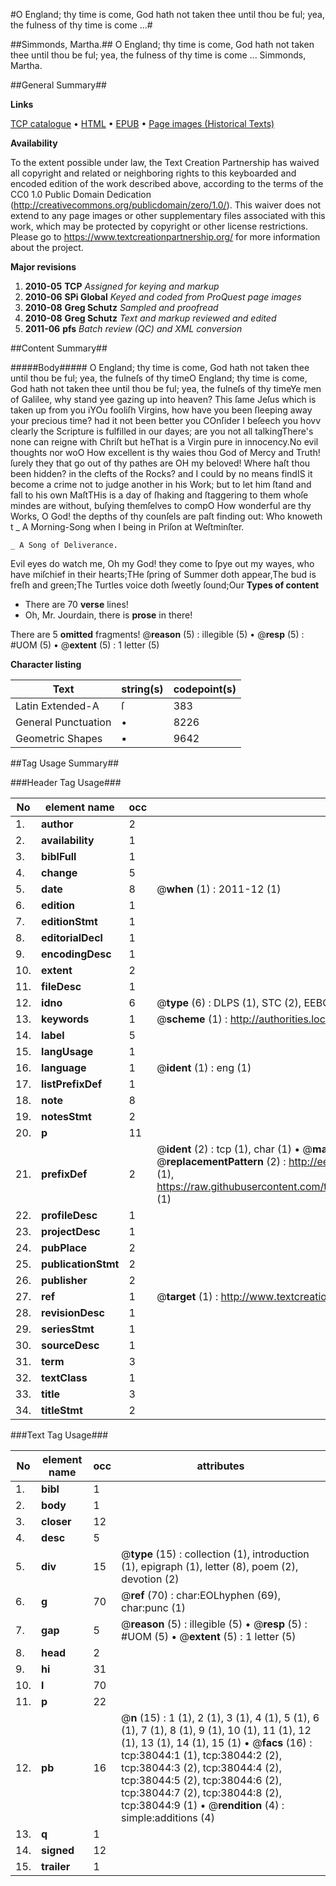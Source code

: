 #O England; thy time is come, God hath not taken thee until thou be ful; yea, the fulness of thy time is come  ...#

##Simmonds, Martha.##
O England; thy time is come, God hath not taken thee until thou be ful; yea, the fulness of thy time is come  ...
Simmonds, Martha.

##General Summary##

**Links**

[TCP catalogue](http://www.ota.ox.ac.uk/tcp/)  • 
[HTML](http://tei.it.ox.ac.uk/tcp/Texts-HTML/free/A60/A60238.html)  • 
[EPUB](http://tei.it.ox.ac.uk/tcp/Texts-EPUB/free/A60/A60238.epub) • 
[Page images (Historical Texts)](https://historicaltexts.jisc.ac.uk/eebo-99833567e)

**Availability**

To the extent possible under law, the Text Creation Partnership has waived all copyright and related or neighboring rights to this keyboarded and encoded edition of the work described above, according to the terms of the CC0 1.0 Public Domain Dedication (http://creativecommons.org/publicdomain/zero/1.0/). This waiver does not extend to any page images or other supplementary files associated with this work, which may be protected by copyright or other license restrictions. Please go to https://www.textcreationpartnership.org/ for more information about the project.

**Major revisions**

1. __2010-05__ __TCP__ *Assigned for keying and markup*
1. __2010-06__ __SPi Global__ *Keyed and coded from ProQuest page images*
1. __2010-08__ __Greg Schutz__ *Sampled and proofread*
1. __2010-08__ __Greg Schutz__ *Text and markup reviewed and edited*
1. __2011-06__ __pfs__ *Batch review (QC) and XML conversion*

##Content Summary##

#####Body#####
O England; thy time is come, God hath not taken thee until thou be ful; yea, the fulneſs of thy timeO England; thy time is come, God hath not taken thee until thou be ful; yea, the fulneſs of thy timeYe men of Galilee, why stand yee gazing up into heaven? This ſame Jeſus which is taken up from you iYOu fooliſh Virgins, how have you been ſleeping away your precious time? had it not been better you COnſider I beſeech you hovv clearly the Scripture is fulfilled in our dayes; are you not all talkingThere's none can reigne with Chriſt but heThat is a Virgin pure in innocency.No evil thoughts nor woO How excellent is thy waies thou God of Mercy and Truth! ſurely they that go out of thy pathes are OH my beloved! Where haſt thou been hidden? in the clefts of the Rocks? and I could by no means findIS it become a crime not to judge another in his Work; but to let him ſtand and fall to his own MaſtTHis is a day of ſhaking and ſtaggering to them whoſe mindes are without, buſying themſelves to compO How wonderful are thy Works, O God! the depths of thy counſels are paſt finding out: Who knoweth t
    _ A Morning-Song when I being in Priſon at Weſtminſter.

    _ A Song of Deliverance.
Evil eyes do watch me, Oh my God! they come to ſpye out my wayes, who have miſchief in their hearts;THe ſpring of Summer doth appear,The bud is freſh and green;The Turtles voice doth ſweetly ſound;Our
**Types of content**

  * There are 70 **verse** lines!
  * Oh, Mr. Jourdain, there is **prose** in there!

There are 5 **omitted** fragments! 
 @__reason__ (5) : illegible (5)  •  @__resp__ (5) : #UOM (5)  •  @__extent__ (5) : 1 letter (5)

**Character listing**


|Text|string(s)|codepoint(s)|
|---|---|---|
|Latin Extended-A|ſ|383|
|General Punctuation|•|8226|
|Geometric Shapes|▪|9642|

##Tag Usage Summary##

###Header Tag Usage###

|No|element name|occ|attributes|
|---|---|---|---|
|1.|__author__|2||
|2.|__availability__|1||
|3.|__biblFull__|1||
|4.|__change__|5||
|5.|__date__|8| @__when__ (1) : 2011-12 (1)|
|6.|__edition__|1||
|7.|__editionStmt__|1||
|8.|__editorialDecl__|1||
|9.|__encodingDesc__|1||
|10.|__extent__|2||
|11.|__fileDesc__|1||
|12.|__idno__|6| @__type__ (6) : DLPS (1), STC (2), EEBO-CITATION (1), PROQUEST (1), VID (1)|
|13.|__keywords__|1| @__scheme__ (1) : http://authorities.loc.gov/ (1)|
|14.|__label__|5||
|15.|__langUsage__|1||
|16.|__language__|1| @__ident__ (1) : eng (1)|
|17.|__listPrefixDef__|1||
|18.|__note__|8||
|19.|__notesStmt__|2||
|20.|__p__|11||
|21.|__prefixDef__|2| @__ident__ (2) : tcp (1), char (1)  •  @__matchPattern__ (2) : ([0-9\-]+):([0-9IVX]+) (1), (.+) (1)  •  @__replacementPattern__ (2) : http://eebo.chadwyck.com/downloadtiff?vid=$1&page=$2 (1), https://raw.githubusercontent.com/textcreationpartnership/Texts/master/tcpchars.xml#$1 (1)|
|22.|__profileDesc__|1||
|23.|__projectDesc__|1||
|24.|__pubPlace__|2||
|25.|__publicationStmt__|2||
|26.|__publisher__|2||
|27.|__ref__|1| @__target__ (1) : http://www.textcreationpartnership.org/docs/. (1)|
|28.|__revisionDesc__|1||
|29.|__seriesStmt__|1||
|30.|__sourceDesc__|1||
|31.|__term__|3||
|32.|__textClass__|1||
|33.|__title__|3||
|34.|__titleStmt__|2||


###Text Tag Usage###

|No|element name|occ|attributes|
|---|---|---|---|
|1.|__bibl__|1||
|2.|__body__|1||
|3.|__closer__|12||
|4.|__desc__|5||
|5.|__div__|15| @__type__ (15) : collection (1), introduction (1), epigraph (1), letter (8), poem (2), devotion (2)|
|6.|__g__|70| @__ref__ (70) : char:EOLhyphen (69), char:punc (1)|
|7.|__gap__|5| @__reason__ (5) : illegible (5)  •  @__resp__ (5) : #UOM (5)  •  @__extent__ (5) : 1 letter (5)|
|8.|__head__|2||
|9.|__hi__|31||
|10.|__l__|70||
|11.|__p__|22||
|12.|__pb__|16| @__n__ (15) : 1 (1), 2 (1), 3 (1), 4 (1), 5 (1), 6 (1), 7 (1), 8 (1), 9 (1), 10 (1), 11 (1), 12 (1), 13 (1), 14 (1), 15 (1)  •  @__facs__ (16) : tcp:38044:1 (1), tcp:38044:2 (2), tcp:38044:3 (2), tcp:38044:4 (2), tcp:38044:5 (2), tcp:38044:6 (2), tcp:38044:7 (2), tcp:38044:8 (2), tcp:38044:9 (1)  •  @__rendition__ (4) : simple:additions (4)|
|13.|__q__|1||
|14.|__signed__|12||
|15.|__trailer__|1||
